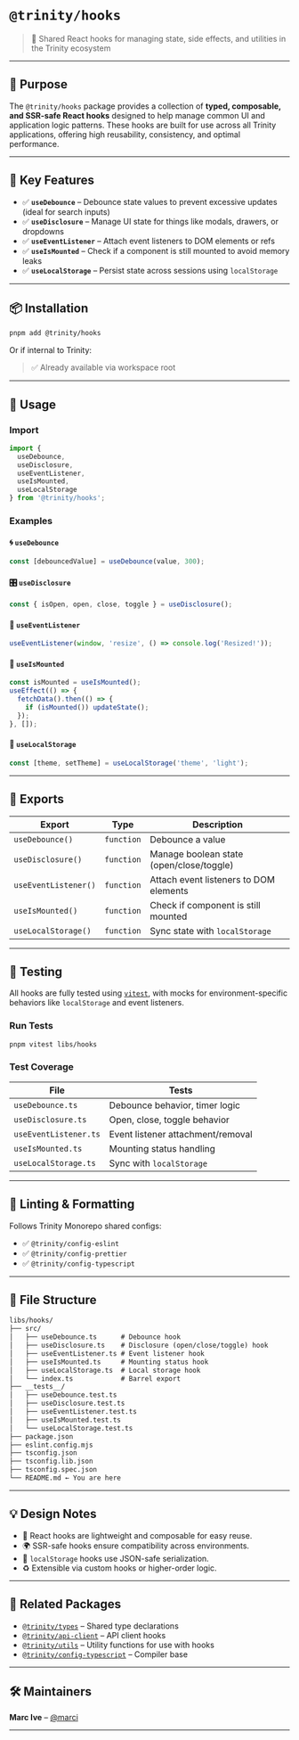 # `@trinity/hooks`

> 🔗 Shared React hooks for managing state, side effects, and utilities in the Trinity ecosystem

---

## 🧠 Purpose

The `@trinity/hooks` package provides a collection of **typed, composable, and SSR-safe React hooks** designed to help manage common UI and application logic patterns. These hooks are built for use across all Trinity applications, offering high reusability, consistency, and optimal performance.

---

## 🧱 Key Features

- ✅ **`useDebounce`** – Debounce state values to prevent excessive updates (ideal for search inputs)
- ✅ **`useDisclosure`** – Manage UI state for things like modals, drawers, or dropdowns
- ✅ **`useEventListener`** – Attach event listeners to DOM elements or refs
- ✅ **`useIsMounted`** – Check if a component is still mounted to avoid memory leaks
- ✅ **`useLocalStorage`** – Persist state across sessions using `localStorage`

---

## 📦 Installation

```bash
pnpm add @trinity/hooks
````

Or if internal to Trinity:

> ✅ Already available via workspace root

---

## 🔧 Usage

### Import

```ts
import {
  useDebounce,
  useDisclosure,
  useEventListener,
  useIsMounted,
  useLocalStorage
} from '@trinity/hooks';
```

### Examples

#### 🌀 `useDebounce`

```ts
const [debouncedValue] = useDebounce(value, 300);
```

#### 🎛️ `useDisclosure`

```ts
const { isOpen, open, close, toggle } = useDisclosure();
```

#### 🔌 `useEventListener`

```ts
useEventListener(window, 'resize', () => console.log('Resized!'));
```

#### 🧩 `useIsMounted`

```ts
const isMounted = useIsMounted();
useEffect(() => {
  fetchData().then(() => {
    if (isMounted()) updateState();
  });
}, []);
```

#### 💾 `useLocalStorage`

```ts
const [theme, setTheme] = useLocalStorage('theme', 'light');
```

---

## 🔎 Exports

| Export               | Type       | Description                              |
| -------------------- | ---------- | ---------------------------------------- |
| `useDebounce()`      | `function` | Debounce a value                         |
| `useDisclosure()`    | `function` | Manage boolean state (open/close/toggle) |
| `useEventListener()` | `function` | Attach event listeners to DOM elements   |
| `useIsMounted()`     | `function` | Check if component is still mounted      |
| `useLocalStorage()`  | `function` | Sync state with `localStorage`           |

---

## 🧪 Testing

All hooks are fully tested using [`vitest`](https://vitest.dev/), with mocks for environment-specific behaviors like `localStorage` and event listeners.

### Run Tests

```bash
pnpm vitest libs/hooks
```

### Test Coverage

| File                  | Tests                             |
| --------------------- | --------------------------------- |
| `useDebounce.ts`      | Debounce behavior, timer logic    |
| `useDisclosure.ts`    | Open, close, toggle behavior      |
| `useEventListener.ts` | Event listener attachment/removal |
| `useIsMounted.ts`     | Mounting status handling          |
| `useLocalStorage.ts`  | Sync with `localStorage`          |

---

## 🧼 Linting & Formatting

Follows Trinity Monorepo shared configs:

* ✅ `@trinity/config-eslint`
* ✅ `@trinity/config-prettier`
* ✅ `@trinity/config-typescript`

---

## 📁 File Structure

```txt
libs/hooks/
├── src/
│   ├── useDebounce.ts      # Debounce hook
│   ├── useDisclosure.ts    # Disclosure (open/close/toggle) hook
│   ├── useEventListener.ts # Event listener hook
│   ├── useIsMounted.ts     # Mounting status hook
│   ├── useLocalStorage.ts  # Local storage hook
│   └── index.ts            # Barrel export
├── __tests__/
│   ├── useDebounce.test.ts
│   ├── useDisclosure.test.ts
│   ├── useEventListener.test.ts
│   ├── useIsMounted.test.ts
│   └── useLocalStorage.test.ts
├── package.json
├── eslint.config.mjs
├── tsconfig.json
├── tsconfig.lib.json
├── tsconfig.spec.json
└── README.md ← You are here
```

---

## 💡 Design Notes

* 🔄 React hooks are lightweight and composable for easy reuse.
* 🌍 SSR-safe hooks ensure compatibility across environments.
* 💾 `localStorage` hooks use JSON-safe serialization.
* ♻️ Extensible via custom hooks or higher-order logic.

---

## 🔗 Related Packages

* [`@trinity/types`](../types) – Shared type declarations
* [`@trinity/api-client`](../api-client) – API client hooks
* [`@trinity/utils`](../utils) – Utility functions for use with hooks
* [`@trinity/config-typescript`](../config-typescript) – Compiler base

---

## 🛠 Maintainers

**Marc Ive** – [@marci](mailto:marci@mannys.co.za)

---